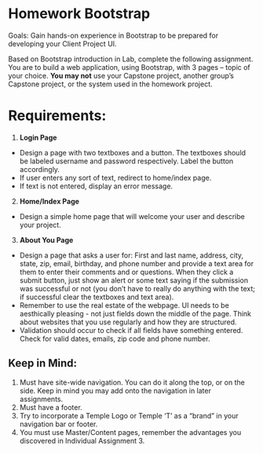 # Homework Bootstrap
Goals: Gain hands-on experience in Bootstrap to be prepared for developing your Client Project UI. 

Based on Bootstrap introduction in Lab, complete the following assignment.  You are to build a web application, using Bootstrap, with 3 pages – topic of your choice. **You may not** use your Capstone project, another group’s Capstone project, or the system used in the homework project. 

# Requirements: 
1. **Login Page**
 - Design a page with two textboxes and a button. The textboxes should be labeled username and password respectively. Label the button accordingly. 
 - If user enters any sort of text, redirect to home/index page. 
 - If text is not entered, display an error message.  
2.  **Home/Index Page**
 - Design a simple home page that will welcome your user and describe your project. 
3. **About You Page** 
 - Design a page that asks a user for: First and last name, address, city, state, zip, email, birthday, and phone number and provide a text area for them to enter their comments and or questions. When they click a submit button, just show an alert or some text saying if the submission was successful or not (you don’t have to really do anything with the text; if successful clear the textboxes and text area). 
 - Remember to use the real estate of the webpage.   UI needs to be aesthically pleasing - not just fields down the middle of the page.  Think about websites that you use regularly and how they are structured.
 - Validation should occur to check if all fields have something entered. Check for valid dates, emails, zip code and phone number. 

## Keep in Mind:
1.	Must have site-wide navigation. You can do it along the top, or on the side. Keep in mind you may add onto the navigation in later assignments. 
2.	Must have a footer. 
3.	Try to incorporate a Temple Logo or Temple ‘T’ as a “brand” in your navigation bar or footer. 
4.	You must use Master/Content pages, remember the advantages you discovered in Individual Assignment 3. 
